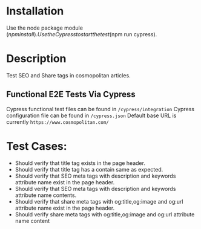 # Installation
Use the node package module ($npm install).
Use the Cypress to start the test ($npm run cypress).

# Description

Test SEO and Share tags in cosmopolitan articles.

## Functional E2E Tests Via Cypress
Cypress functional test files can be found in `/cypress/integration`
Cypress configuration file can be found in `/cypress.json`
Default base URL is currently `https://www.cosmopolitan.com/`

# Test Cases:

* Should verify that title tag exists in the page header.
* Should verify that title tag has a contain same as expected.
* Should verify that SEO meta tags with description and keywords attribute name exist in the page header.
* Should verify that SEO meta tags with description and keywords attribute name contents.
* Should verify that share meta tags with og:title,og:image and og:url attribute name exist in the page header.
* Should verify share meta tags with og:title,og:image and og:url attribute name content
